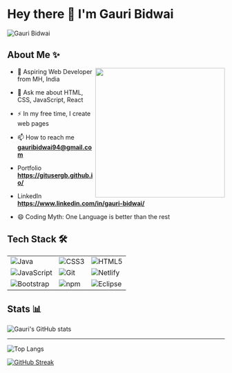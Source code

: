# Hey there :wave: I'm Gauri Bidwai
![Gauri Bidwai](https://user-images.githubusercontent.com/73097560/115834477-dbab4500-a447-11eb-908a-139a6edaec5c.gif)

## About Me :sparkles:




 <img align="right" src="https://repository-images.githubusercontent.com/462900780/0a10af70-6cbf-46df-9071-0ff586a3b1d6" width="300" />
 
   
   - :telescope: Aspiring Web Developer from MH, India
   - :speech_balloon: Ask me about HTML, CSS, JavaScript, React
   - :zap: In my free time, I create web pages
   - 📫 How to reach me **gauribidwai94@gmail.com**
   - Portfolio  **https://gitusergb.github.io/**
   - LinkedIn **https://www.linkedin.com/in/gauri-bidwai/**
    
   - 😄 Coding Myth: One Language is better than the rest
    


## Tech Stack :hammer_and_wrench:

|                                                                                                  |                                                                                                 |                                                                                                    |
|--------------------------------------------------------------------------------------------------------------|--------------------------------------------------------------------------------------------------------------|--------------------------------------------------------------------------------------------------------------|
| ![Java](https://img.shields.io/badge/Java-ED8B00?style=flat&logo=openjdk&logoColor=white)                   | ![CSS3](https://img.shields.io/badge/CSS3-1572B6?style=flat&logo=css3&logoColor=white)                   | ![HTML5](https://img.shields.io/badge/HTML5-E34F26?style=for-the-badge&logo=html5&logoColor=white)      |
| ![JavaScript](https://img.shields.io/badge/JavaScript-F7DF1E?style=flat&logo=JavaScript&logoColor=white) | ![Git](https://img.shields.io/badge/GitHub-100000?style=flat&logo=github&logoColor=white)                | ![Netlify](https://img.shields.io/badge/Netlify-00C7B7?style=flat&logo=netlify&logoColor=white)          |
| ![Bootstrap](https://img.shields.io/badge/Bootstrap-563D7C?style=flat&logo=bootstrap&logoColor=white)    | ![npm](https://img.shields.io/badge/npm-CB3837?style=flat&logo=npm&logoColor=white)                      | ![Eclipse](https://img.shields.io/badge/Eclipse-2C2255?style=flat&logo=eclipse&logoColor=white)          |



## Stats :bar_chart:

![Gauri's GitHub stats](https://github-readme-stats.vercel.app/api?username=gitusergb&show_icons=true&theme=slateorange&bg_color=000000&card_width=500px)

---

![Top Langs](https://github-readme-stats.vercel.app/api/top-langs/?username=gitusergb&layout=compact&theme=vision-friendly-dark&card_width=450px)

<a href="https://git.io/streak-stats"><img src="https://github-readme-streak-stats.herokuapp.com?user=gitusergb&theme=dark&border_radius=10&date_format=%5BY%20%5DM%20j&card_width=498&stroke=F2F3F4&ring=854CE6&fire=FF712A&currStreakLabel=FF712A" alt="GitHub Streak" /></a>




